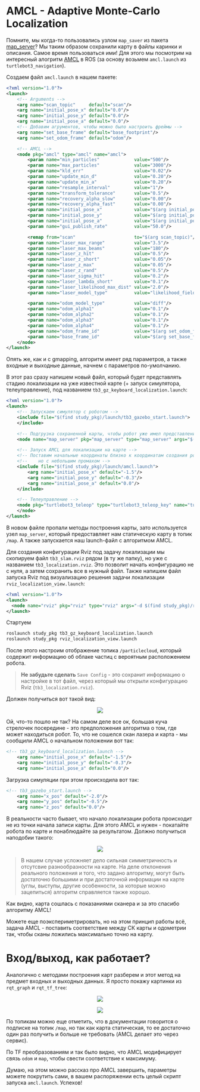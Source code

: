 # AMCL - Adaptive Monte-Carlo Localization

Помните, мы когда-то пользовались узлом `map_saver` из пакета [map_server](http://wiki.ros.org/map_server)? Мы таким образом сохранили карту в файлы каринки и описания. Самое время пользоваться ими! Для этого мы посмотрим на интересный алогритм [AMCL](http://wiki.ros.org/amcl) в ROS (за основу возьмем `amcl.launch` из `turtlebot3_navigation`).

Создаем файл `amcl.launch` в нашем пакете:
```xml
<?xml version="1.0"?>
<launch>
	<!-- Arguments -->
	<arg name="scan_topic"     default="scan"/>
	<arg name="initial_pose_x" default="0.0"/>
	<arg name="initial_pose_y" default="0.0"/>
	<arg name="initial_pose_a" default="0.0"/>
	<!-- Добавим агрументов, чтобы можно было настроить фреймы -->
	<arg name="set_base_frame" default="base_footprint"/>
	<arg name="set_odom_frame" default="odom"/>

	<!-- AMCL -->
	<node pkg="amcl" type="amcl" name="amcl">
		<param name="min_particles"             value="500"/>
		<param name="max_particles"             value="3000"/>
		<param name="kld_err"                   value="0.02"/>
		<param name="update_min_d"              value="0.20"/>
		<param name="update_min_a"              value="0.20"/>
		<param name="resample_interval"         value="1"/>
		<param name="transform_tolerance"       value="0.5"/>
		<param name="recovery_alpha_slow"       value="0.00"/>
		<param name="recovery_alpha_fast"       value="0.00"/>
		<param name="initial_pose_x"            value="$(arg initial_pose_x)"/>
		<param name="initial_pose_y"            value="$(arg initial_pose_y)"/>
		<param name="initial_pose_a"            value="$(arg initial_pose_a)"/>
		<param name="gui_publish_rate"          value="50.0"/>

		<remap from="scan"                      to="$(arg scan_topic)"/>
		<param name="laser_max_range"           value="3.5"/>
		<param name="laser_max_beams"           value="180"/>
		<param name="laser_z_hit"               value="0.5"/>
		<param name="laser_z_short"             value="0.05"/>
		<param name="laser_z_max"               value="0.05"/>
		<param name="laser_z_rand"              value="0.5"/>
		<param name="laser_sigma_hit"           value="0.2"/>
		<param name="laser_lambda_short"        value="0.1"/>
		<param name="laser_likelihood_max_dist" value="2.0"/>
		<param name="laser_model_type"          value="likelihood_field"/>

		<param name="odom_model_type"           value="diff"/>
		<param name="odom_alpha1"               value="0.1"/>
		<param name="odom_alpha2"               value="0.1"/>
		<param name="odom_alpha3"               value="0.1"/>
		<param name="odom_alpha4"               value="0.1"/>
		<param name="odom_frame_id"             value="$(arg set_odom_frame)"/>
		<param name="base_frame_id"             value="$(arg set_base_frame)"/>
	</node>
</launch>
```

Опять же, как и с gmapping, алгоритм имеет ряд параметров, а также входные и выходные данные, начнем с параметров по-умолчанию.

В этот раз сразу напишем новый файл, который будет представлять стадию локализации на уже известной карте (+ запуск симулятора, телеуправление), под названием `tb3_gz_keyboard_localization.launch`:
```xml
<?xml version="1.0"?>
<launch>
	<!-- Запускаем симулятор с роботом -->
    <include file="$(find study_pkg)/launch/tb3_gazebo_start.launch">
    </include>

	<!-- Подгрузка сохраненной карты, чтобы робот уже имел представление о пространстве -->
	<node name="map_server" pkg="map_server" type="map_server" args="$(find study_pkg)/maps/map.yaml" />

	<!-- Запуск AMCL для локализации на карте -->
	<!-- Поставим начальные координаты близко к координатам создания робота, -->
	<!-- 	но с небольшим промахом -->
	<include file="$(find study_pkg)/launch/amcl.launch">
		<arg name="initial_pose_x" default="-1.5"/>
		<arg name="initial_pose_y" default="-0.3"/>
		<arg name="initial_pose_a" default="0.0"/>
	</include>

	<!-- Телеуправление -->
    <node pkg="turtlebot3_teleop" type="turtlebot3_teleop_key" name="turtlebot3_teleop_keyboard"  output="screen">
    </node>
</launch>
```

В новом файле пропали методы построения карты, зато используется узел `map_server`, который предоставляет нам статическую карту в топик `/map`. А также запускается наш launch-файл c алгоритмом AMCL.

Для создания конфигурации Rviz под задачу локализации мы скопируем файл `tb3_slam.rviz` рядом (в ту же папку), но уже с названием `tb3_localization.rviz`. Это позволит начать конфигурацию не с нуля, а затем сохранить все в нужный файл. Также напишем файл запуска Rviz под визуализацию решения задачи локализации `rviz_localization_view.launch`: 
```xml
<?xml version="1.0"?>
<launch>
  <node name="rviz" pkg="rviz" type="rviz" args="-d $(find study_pkg)/rviz/tb3_localization.rviz" />
</launch>
```

Стартуем
```bash
roslaunch study_pkg tb3_gz_keyboard_localization.launch
roslaunch study_pkg rviz_localization_view.launch
```
После этого настроим отображение топика `/particlecloud`, который содержит информацию об облаке частиц с вероятным расположением робота.

> **Не забудьте сделать** `Save Config` - это сохранит информацию о настройке в тот файл, через который мы открыли конфигурацию Rviz (`tb3_localization.rviz`).

Должен получиться вот такой вид:
<p align="center">
<img src="img1/T7_rviz_amcl_start.png">
</p>

Ой, что-то пошло не так? На самом деле все ок, большая куча стрелочек посередине - это предположения алгоритма о том, где может находиться робот. То, что не сошелся скан лазера и карта - мы сообщили AMCL о начальном положении вот так:
```xml
<!-- tb3_gz_keyboard_localization.launch -->
	<arg name="initial_pose_x" default="-1.5"/>
	<arg name="initial_pose_y" default="-0.3"/>
	<arg name="initial_pose_a" default="0.0"/>
```
Загрузка симуляции при этом происходила вот так:
```xml
<!-- tb3_gazebo_start.launch -->
	<arg name="x_pos" default="-2.0"/>
	<arg name="y_pos" default="-0.5"/>
	<arg name="z_pos" default="0.0"/>
```

В реальности часто бывает, что начало локализации робота происходит не из точки начала записи карты. Для этого AMCL и нужен - покатайте робота по карте и понаблюдайте за результатом. Должно получиться наподобии такого:
<p align="center">
<img src="img1/T7_rviz_amcl_done.png">
</p>

> В нашем случае усложняет дело сильная симметричность и отсутсвие разнообразности на карте. На деле отклонения реального положения и того, что задано алгоритму, могут быть достаточно большими и при достаточной информации на карте (углы, выступы, другие особенности, за которые можно зацепиться) алгоритм справляется также хорошо.

Как видно, карта сошлась с показаниями сканера и за это спасибо алгоритму AMCL!

Можете еще поэкспериметрировать, но на этом принцип работы всё, задача AMCL - поставить соответствие между СК карты и одометрии так, чтобы сканы ложились максимально точно на карту.

# Вход/выход, как работает?

Аналогично с методами построения карт разберем и этот метод на предмет входных и выходных данных. Я просто покажу картинки из `rqt_graph` и `rqt_tf_tree`:

<p align="center">
<img src="img1/T7_rqt_graph.png">
</p>

<p align="center">
<img src="img1/T7_rqt_tf_tree.png">
</p>

По топикам можно еще отметить, что в документации говорится о подписке на топик `/map`, но так как карта статическая, то ее достаточно один раз получить и больше не требовать (AMCL делает это через сервис).  

По TF преобразованиям и так было видно, что AMCL модифицирует связь `odom` и `map`, чтобы свести соответствие к максимуму.

Думаю, на этом можно рассказ про AMCL завершить, параметры можете покрутить сами, в вашем распоряжении есть целый скрипт запуска `amcl.launch`. Успехов!
